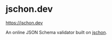 # jschon.dev

https://jschon.dev

An online JSON Schema validator built on [jschon](https://github.com/marksparkza/jschon).
